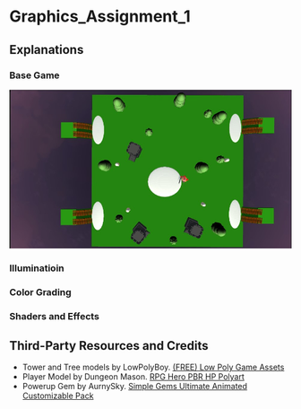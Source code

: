 # Graphics_Assignment_1
 
## Explanations
### Base Game
![alt text](https://github.com/JL-40/Graphics_Assignment_1/blob/main/ReportImages/Gameplay_Screenshot.jpg?raw=true)

### Illuminatioin

### Color Grading

### Shaders and Effects

## Third-Party Resources and Credits
- Tower and Tree models by LowPolyBoy. [(FREE) Low Poly Game Assets](https://sketchfab.com/3d-models/free-low-poly-game-assets-bbbfbeccfc9047b8b3f15b1c90061cdf)
- Player Model by Dungeon Mason. [RPG Hero PBR HP Polyart](https://assetstore.unity.com/packages/3d/characters/humanoids/fantasy/rpg-hero-pbr-hp-polyart-121480)
- Powerup Gem by AurnySky. [Simple Gems Ultimate Animated Customizable Pack](https://assetstore.unity.com/packages/3d/props/simple-gems-ultimate-animated-customizable-pack-73764)
